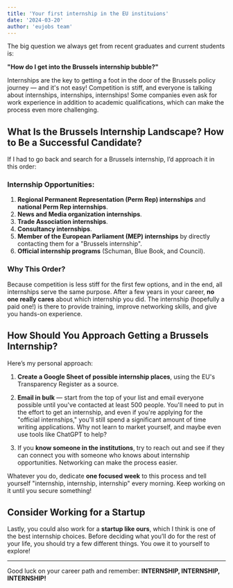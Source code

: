 ```yaml
---
title: 'Your first internship in the EU instituions'
date: '2024-03-20'
author: 'eujobs team'
---
```


The big question we always get from recent graduates and current students is: 

**"How do I get into the Brussels internship bubble?"**

Internships are the key to getting a foot in the door of the Brussels policy journey — and it's not easy! Competition is stiff, and everyone is talking about internships, internships, internships! Some companies even ask for work experience in addition to academic qualifications, which can make the process even more challenging.

## What Is the Brussels Internship Landscape? How to Be a Successful Candidate?

If I had to go back and search for a Brussels internship, I’d approach it in this order:

### Internship Opportunities:
1. **Regional Permanent Representation (Perm Rep) internships** and **national Perm Rep internships**.
2. **News and Media organization internships**.
3. **Trade Association internships**.
4. **Consultancy internships**.
5. **Member of the European Parliament (MEP) internships** by directly contacting them for a "Brussels internship".
6. **Official internship programs** (Schuman, Blue Book, and Council).

### Why This Order?

Because competition is less stiff for the first few options, and in the end, all internships serve the same purpose. After a few years in your career, **no one really cares** about which internship you did. The internship (hopefully a paid one!) is there to provide training, improve networking skills, and give you hands-on experience.

## How Should You Approach Getting a Brussels Internship?

Here’s my personal approach:

1. **Create a Google Sheet of possible internship places**, using the EU's Transparency Register as a source.
   
2. **Email in bulk** — start from the top of your list and email everyone possible until you've contacted at least 500 people. You'll need to put in the effort to get an internship, and even if you're applying for the "official internships," you'll still spend a significant amount of time writing applications. Why not learn to market yourself, and maybe even use tools like ChatGPT to help?

3. If you **know someone in the institutions**, try to reach out and see if they can connect you with someone who knows about internship opportunities. Networking can make the process easier.

Whatever you do, dedicate **one focused week** to this process and tell yourself "internship, internship, internship" every morning. Keep working on it until you secure something!

## Consider Working for a Startup

Lastly, you could also work for a **startup like ours**, which I think is one of the best internship choices. Before deciding what you’ll do for the rest of your life, you should try a few different things. You owe it to yourself to explore!

---

Good luck on your career path and remember: **INTERNSHIP, INTERNSHIP, INTERNSHIP!**